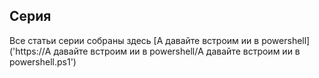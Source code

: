 ## Серия 
Все статьи серии собраны здесь [А давайте встроим ии в powershell]('https://А давайте встроим ии в powershell/А давайте встроим ии в powershell.ps1')